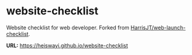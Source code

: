 # website-checklist

Website checklist for web developer. Forked from [HarrisJT/web-launch-checklist](https://github.com/HarrisJT/web-launch-checklist).

**URL:** https://heiswayi.github.io/website-checklist
